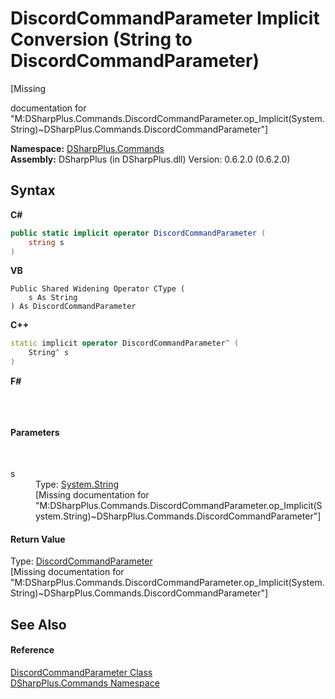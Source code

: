 # DiscordCommandParameter&nbsp;Implicit Conversion (String to DiscordCommandParameter)
 

\[Missing <summary> documentation for "M:DSharpPlus.Commands.DiscordCommandParameter.op_Implicit(System.String)~DSharpPlus.Commands.DiscordCommandParameter"\]

**Namespace:**&nbsp;<a href="fc38a4a5-4979-fd82-c5c3-f5d7b478e6e0">DSharpPlus.Commands</a><br />**Assembly:**&nbsp;DSharpPlus (in DSharpPlus.dll) Version: 0.6.2.0 (0.6.2.0)

## Syntax

**C#**<br />
``` C#
public static implicit operator DiscordCommandParameter (
	string s
)
```

**VB**<br />
``` VB
Public Shared Widening Operator CType ( 
	s As String
) As DiscordCommandParameter
```

**C++**<br />
``` C++
static implicit operator DiscordCommandParameter^ (
	String^ s
)
```

**F#**<br />
``` F#

```

<br />

#### Parameters
&nbsp;<dl><dt>s</dt><dd>Type: <a href="http://msdn2.microsoft.com/en-us/library/s1wwdcbf" target="_blank">System.String</a><br />\[Missing <param name="s"/> documentation for "M:DSharpPlus.Commands.DiscordCommandParameter.op_Implicit(System.String)~DSharpPlus.Commands.DiscordCommandParameter"\]</dd></dl>

#### Return Value
Type: <a href="dcdf1844-aa67-7e93-a813-a828978db5b5">DiscordCommandParameter</a><br />\[Missing <returns> documentation for "M:DSharpPlus.Commands.DiscordCommandParameter.op_Implicit(System.String)~DSharpPlus.Commands.DiscordCommandParameter"\]

## See Also


#### Reference
<a href="dcdf1844-aa67-7e93-a813-a828978db5b5">DiscordCommandParameter Class</a><br /><a href="fc38a4a5-4979-fd82-c5c3-f5d7b478e6e0">DSharpPlus.Commands Namespace</a><br />